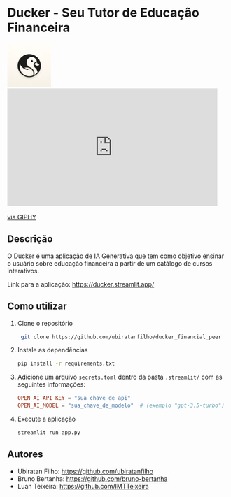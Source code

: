 # Ducker - Seu Tutor de Educação Financeira

<img src="images\logo.webp" alt="Logo do Ducker" width="100"/>

<iframe src="https://giphy.com/embed/2a01NHfB3sj9Ba4zTc" width="480" height="269" style="" frameBorder="0" class="giphy-embed" allowFullScreen></iframe><p><a href="https://giphy.com/gifs/2a01NHfB3sj9Ba4zTc">via GIPHY</a></p>

## Descrição

O Ducker é uma aplicação de IA Generativa que tem como objetivo ensinar o usuário sobre educação financeira a partir de um catálogo de cursos interativos.

Link para a aplicação: https://ducker.streamlit.app/

## Como utilizar

1. Clone o repositório
   ```sh
    git clone https://github.com/ubiratanfilho/ducker_financial_peer
    ```

2. Instale as dependências
    ```sh
    pip install -r requirements.txt
    ```

3. Adicione um arquivo `secrets.toml` dentro da pasta `.streamlit/` com as seguintes informações:
    ```toml
    OPEN_AI_API_KEY = "sua_chave_de_api"
    OPEN_AI_MODEL = "sua_chave_de_modelo"  # (exemplo "gpt-3.5-turbo")
    ```

4. Execute a aplicação
    ```sh
    streamlit run app.py
    ```

## Autores
- Ubiratan Filho: https://github.com/ubiratanfilho
- Bruno Bertanha: https://github.com/bruno-bertanha
- Luan Teixeira: https://github.com/IMTTeixeira